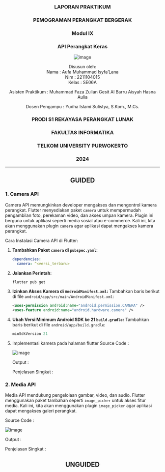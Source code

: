 <div align="center">

### LAPORAN PRAKTIKUM

### PEMOGRAMAN PERANGKAT BERGERAK

### Modul IX
### API Perangkat Keras

![image](https://github.com/user-attachments/assets/2948daec-1e7a-4765-8f23-df638a387c87)

Disusun oleh:  
Nama : Aufa Muhammad Isyfa’Lana  
Nim : 2211104015  
Kelas : SE06A

Asisten Praktikum : 
Muhammad Faza Zulian Gesit Al Barru 
Aisyah Hasna Aulia 

Dosen Pengampu : 
Yudha Islami Sulistya, S.Kom., M.Cs. 

### PRODI S1 REKAYASA PERANGKAT LUNAK  
### FAKULTAS INFORMATIKA  
### TELKOM UNIVERSITY PURWOKERTO  
### 2024

</div>

---
<div align="center">

## GUIDED
</div>

### 1. Camera API
Camera API memungkinkan developer mengakses dan mengontrol kamera perangkat. Flutter menyediakan paket `camera` untuk mempermudah pengambilan foto, perekaman video, dan akses umpan kamera. Plugin ini berguna untuk aplikasi seperti media sosial atau e-commerce. Kali ini, kita akan menggunakan plugin `camera` agar aplikasi dapat mengakses kamera perangkat.

Cara Instalasi Camera API di Flutter:
1. **Tambahkan Paket `camera` di `pubspec.yaml`:**
   ```yaml
   dependencies:
     camera: ^<versi_terbaru> 
   ```

2. **Jalankan Perintah:**
   ```bash
   flutter pub get
   ```

3. **Izinkan Akses Kamera di `AndroidManifest.xml`:**
   Tambahkan baris berikut di file `android/app/src/main/AndroidManifest.xml`:
   ```xml
   <uses-permission android:name="android.permission.CAMERA" />
   <uses-feature android:name="android.hardware.camera" />
   ```
4. **Ubah Versi Minimum Android SDK ke 21 `build.gradle`:**
   Tambahkan baris berikut di file `android/app/build.gradle`:
   ```gradle
   minSdkVersion 21
   ```
5. Implementasi kamera pada halaman flutter
   Source Code :
   
   ![image](https://github.com/user-attachments/assets/50cc6266-606d-4456-8f1d-9347f3498ac2)

   Output :
   
   Penjelasan Singkat :

### 2. Media API 
Media API mendukung pengelolaan gambar, video, dan audio. Flutter menggunakan paket tambahan seperti `image_picker` untuk akses fitur media. Kali ini, kita akan menggunakan plugin `image_picker` agar aplikasi dapat mengakses galeri perangkat.

Source Code : 

![image](https://github.com/user-attachments/assets/69af4585-c86e-4a9a-88f4-f684bafb93ff)

Output : 

Penjelasan Singkat :





<div align="center">

## UNGUIDED
</div>
